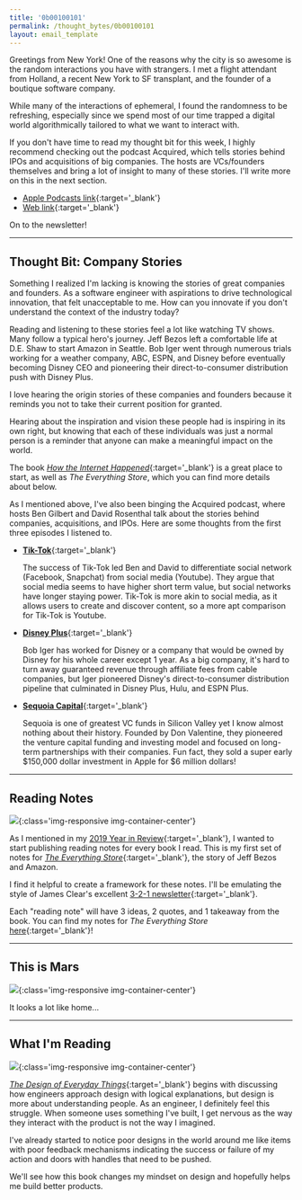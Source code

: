 ```yaml
---
title: '0b00100101'
permalink: /thought_bytes/0b00100101
layout: email_template
---
```


Greetings from New York! One of the reasons why the city is so awesome is the random interactions you have with strangers. I met a flight attendant from Holland, a recent New York to SF transplant, and the founder of a boutique software company.

While many of the interactions of ephemeral, I found the randomness to be refreshing, especially since we spend most of our time trapped a digital world algorithmically tailored to what we want to interact with.

If you don't have time to read my thought bit for this week, I highly recommend checking out the podcast Acquired, which tells stories behind IPOs and acquisitions of big companies. The hosts are VCs/founders themselves and bring a lot of insight to many of these stories. I'll write more on this in the next section.

* [Apple Podcasts link](https://podcasts.apple.com/us/podcast/acquired/id1050462261){:target='_blank'}
* [Web link](https://www.acquired.fm){:target='_blank'}

On to the newsletter!

<hr class='after-post-hr'/>

## Thought Bit: Company Stories

Something I realized I'm lacking is knowing the stories of great companies and founders. As a software engineer with aspirations to drive technological innovation, that felt unacceptable to me. How can you innovate if you don't understand the context of the industry today?

Reading and listening to these stories feel a lot like watching TV shows. Many follow a typical hero's journey. Jeff Bezos left a comfortable life at D.E. Shaw to start Amazon in Seattle. Bob Iger went through numerous trials working for a weather company, ABC, ESPN, and Disney before eventually becoming Disney CEO and pioneering their direct-to-consumer distribution push with Disney Plus.

I love hearing the origin stories of these companies and founders because it reminds you not to take their current position for granted.

Hearing about the inspiration and vision these people had is inspiring in its own right, but knowing that each of these individuals was just a normal person is a reminder that anyone can make a meaningful impact on the world.

The book [*How the Internet Happened*](https://www.amazon.com/How-Internet-Happened-Netscape-iPhone/dp/1631493078){:target='_blank'} is a great place to start, as well as *The Everything Store*, which you can find more details about below.

As I mentioned above, I've also been binging the Acquired podcast, where hosts Ben Gilbert and David Rosenthal
talk about the stories behind companies, acquisitions, and IPOs. Here are some thoughts from the first three episodes I listened to.

* [**Tik-Tok**](https://www.acquired.fm/episodes/tiktok){:target='_blank'}

    The success of Tik-Tok led Ben and David to differentiate social network (Facebook, Snapchat) from social media (Youtube). They argue that social media seems to have higher short term value, but social networks have longer staying power. Tik-Tok is more akin to social media, as it allows users to create and discover content, so a more apt comparison for Tik-Tok is Youtube.

* [**Disney Plus**](https://www.acquired.fm/episodes/disney-plus){:target='_blank'}

    Bob Iger has worked for Disney or a company that would be owned by Disney for his whole career except 1 year. As a big company, it's hard to turn away guaranteed revenue through affiliate fees from cable companies, but Iger pioneered Disney's direct-to-consumer distribution pipeline that culminated in Disney Plus, Hulu, and ESPN Plus.

* [**Sequoia Capital**](https://www.acquired.fm/episodes/sequoia-capital-part-1){:target='_blank'}

    Sequoia is one of greatest VC funds in Silicon Valley yet I know almost nothing about their history. Founded by Don Valentine, they pioneered the venture capital funding and investing model and focused on long-term partnerships with their companies. Fun fact, they sold a super early $150,000 dollar investment in Apple for $6 million dollars!

<hr class='after-post-hr'/>

## Reading Notes

![](https://kevinarifin.com/images/books/the-everything-store.jpg){:class='img-responsive img-container-center'}

As I mentioned in my [2019 Year in Review](https://kevinarifin.com/2019-year-in-review){:target='_blank'}, I wanted to start publishing reading notes for every book I read. This is my first set of notes for [*The Everything Store*](https://www.amazon.com/Everything-Store-Jeff-Bezos-Amazon/dp/0316219266){:target='_blank'}, the story of Jeff Bezos and Amazon.

I find it helpful to create a framework for these notes. I'll be emulating the style of James Clear's excellent [3-2-1 newsletter](https://jamesclear.com/3-2-1){:target='_blank'}.

Each "reading note" will have 3 ideas, 2 quotes, and 1 takeaway from the book. You can find my notes for *The Everything Store* [here](https://kevinarifin.com/reading_notes/the-everything-store){:target='_blank'}!

<hr class='after-post-hr'/>

## This is Mars

![](https://kevinarifin.com/images/thought_bytes/thisismars.jpeg){:class='img-responsive img-container-center'}

It looks a lot like home...

<hr class='after-post-hr'/>

## What I'm Reading

![](https://kevinarifin.com/images/books/design-of-everyday-things.jpg){:class='img-responsive img-container-center'}

[*The Design of Everyday Things*](https://www.amazon.com/Design-Everyday-Things-Revised-Expanded/dp/0465050654){:target='_blank'} begins with discussing how engineers approach design with logical explanations, but design is more about understanding people. As an engineer, I definitely feel this struggle. When someone uses something I've built, I get nervous as the way they interact with the product is not the way I imagined.

I've already started to notice poor designs in the world around me like items with poor feedback mechanisms indicating the success or failure of my action and doors with handles that need to be pushed.

We'll see how this book changes my mindset on design and hopefully helps me build better products.